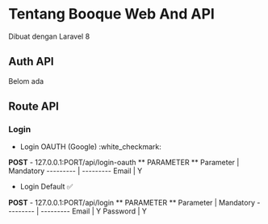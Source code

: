 # Tentang Booque Web And API
Dibuat dengan Laravel 8 

## Auth API
Belom ada

## Route API
### Login
- Login OAUTH (Google) :white_checkmark:

**POST** - 127.0.0.1:PORT/api/login-oauth
** PARAMETER **
Parameter | Mandatory
--------- | ---------
Email | Y

- Login Default :white_check_mark:

**POST** - 127.0.0.1:PORT/api/login
** PARAMETER **
Parameter | Mandatory
--------- | ---------
Email | Y
Password | Y
